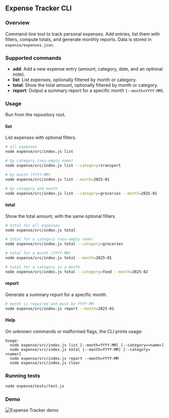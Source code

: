 ## Expense Tracker CLI

### Overview
Command-line tool to track personal expenses. Add entries, list them with filters, compute totals, and generate monthly reports. Data is stored in `expense/expenses.json`.

### Supported commands
- **add**: Add a new expense entry (amount, category, date, and an optional note).
- **list**: List expenses, optionally filtered by month or category.
- **total**: Show the total amount, optionally filtered by month or category.
- **report**: Output a summary report for a specific month (`--month=YYYY-MM`).

### Usage

Run from the repository root.

#### list
List expenses with optional filters.
```bash
# all expenses
node expense/src/index.js list

# by category (non-empty name)
node expense/src/index.js list --category=transport

# by month (YYYY-MM)
node expense/src/index.js list --month=2025-01

# by category and month
node expense/src/index.js list --category=groceries --month=2025-01
```

#### total
Show the total amount, with the same optional filters.
```bash
# total for all expenses
node expense/src/index.js total

# total for a category (non-empty name)
node expense/src/index.js total --category=groceries

# total for a month (YYYY-MM)
node expense/src/index.js total --month=2025-01

# total for a category in a month
node expense/src/index.js total --category=food --month=2025-02
```

#### report
Generate a summary report for a specific month.
```bash
# month is required and must be YYYY-MM
node expense/src/index.js report --month=2025-01
```

#### Help
On unknown commands or malformed flags, the CLI prints usage:
```
Usage:
  node expense/src/index.js list [--month=YYYY-MM] [--category=<name>]
  node expense/src/index.js total [--month=YYYY-MM] [--category=<name>]
  node expense/src/index.js report --month=YYYY-MM
  node expense/src/index.js clear
```

### Running tests
```bash
node expense/tests/test.js
```

### Demo
![Expense Tracker demo](../docs/expense-demo.gif)


<!-- touch: ensure this README is explicitly included in a follow-up commit -->
